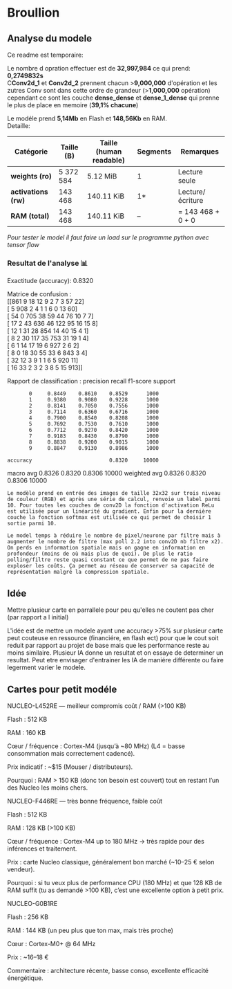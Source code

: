 # Broullion

## Analyse du modele
Ce readme est temporaire:

Le nombre d opration effectuer est de **32,997,984** ce qui prend: **0,2749832s**\
C**Conv2d_1** et **Conv2d_2** prennent chacun >**9,000,000** d'opération et les zutres Conv sont dans cette ordre de grandeur (>**1,000,000** opération) cependant ce sont les couche **dense_dense** et **dense_1_dense** qui prenne le plus de place en memoire (**39,1% chacune**)


Le modéle prend **5,14Mb** en Flash et **148,56Kb** en RAM.\
Detaille:

| Catégorie            | Taille (B) | Taille (human readable) | Segments | Remarques         |
| -------------------- | ---------- | ----------------------- | -------- | ----------------- |
| **weights (ro)**     | 5 372 584  | 5.12 MiB                | 1        | Lecture seule     |
| **activations (rw)** | 143 468    | 140.11 KiB              | 1*        | Lecture/écriture  |
| **RAM (total)**      | 143 468    | 140.11 KiB              | –        | = 143 468 + 0 + 0 |


*Pour tester le model il faut faire un load sur le programme python avec tensor flow*

### Resultat de l'analyse 📊
Exactitude (accuracy): 0.8320

Matrice de confusion :\
[[861   9  18  12   9   2   7   3  57  22]\
 [  5 908   2   4   1   1   6   0  13  60]\
 [ 54   0 705  38  59  44  76  10   7   7]\
 [ 17   2  43 636  46 122  95  16  15   8]\
 [ 12   1  31  28 854  14  40  15   4   1]\
 [  8   2  30 117  35 753  31  19   1   4]\
 [  6   1  14  17  19   6 927   2   6   2]\
 [  8   0  18  30  55  33   6 843   3   4]\
 [ 32  12   3   9   1   1   6   5 920  11]\
 [ 16  33   2   3   2   3   8   5  15 913]]

Rapport de classification :
              precision    recall  f1-score   support

           0     0.8449    0.8610    0.8529      1000
           1     0.9380    0.9080    0.9228      1000
           2     0.8141    0.7050    0.7556      1000
           3     0.7114    0.6360    0.6716      1000
           4     0.7900    0.8540    0.8208      1000
           5     0.7692    0.7530    0.7610      1000
           6     0.7712    0.9270    0.8420      1000
           7     0.9183    0.8430    0.8790      1000
           8     0.8838    0.9200    0.9015      1000
           9     0.8847    0.9130    0.8986      1000

    accuracy                         0.8320     10000
   macro avg     0.8326    0.8320    0.8306     10000
weighted avg     0.8326    0.8320    0.8306     10000


	Le modèle prend en entrée des images de taille 32x32 sur trois niveau de couleur (RGB) et après une série de calcul, renvoie un label parmi 10. Pour toutes les couches de conv2D la fonction d'activation ReLu est utilisée pour un linéarité du gradient. Enfin pour la dernière couche la fonction softmax est utilisée ce qui permet de choisir 1 sortie parmi 10.
    
	Le model temps à réduire le nombre de pixel/neurone par filtre mais à augmenter le nombre de filtre (max poll 2.2 into conv2D nb filtre x2). On perds en information spatiale mais on gagne en information en profondeur (moins de où mais plus de quoi). De plus le ratio polling/filtre reste quasi constant ce que permet de ne pas faire exploser les coûts. Ça permet au réseau de conserver sa capacité de représentation malgré la compression spatiale.

   ## Idée

Mettre plusieur carte en parrallele pour peu qu'elles ne coutent pas cher (par rapport a l initial)

L'idée est de mettre un modele ayant une accuracy >75% sur plusieur carte peut couteuse en ressource (financiére, en flash ect) pour que le cout soit reduit par rapport au projet de base mais que les performance reste au moins similaire. Plusieur IA donne un resultat et on essaye de determiner un resultat. Peut etre envisager d'entrainer les IA de maniére différente ou faire legerment varier le modele.

## Cartes pour petit modéle

NUCLEO-L452RE — meilleur compromis coût / RAM (>100 KB)

Flash : 512 KB

RAM : 160 KB

Cœur / fréquence : Cortex-M4 (jusqu’à ~80 MHz) (L4 = basse consommation mais correctement cadencé).

Prix indicatif : ~$15 (Mouser / distributeurs).

Pourquoi : RAM > 150 KB (donc ton besoin est couvert) tout en restant l’un des Nucleo les moins chers. 


NUCLEO-F446RE — très bonne fréquence, faible coût

Flash : 512 KB

RAM : 128 KB (>100 KB)

Cœur / fréquence : Cortex-M4 up to 180 MHz → très rapide pour des inférences et traitement.

Prix : carte Nucleo classique, généralement bon marché (~10–25 € selon vendeur).

Pourquoi : si tu veux plus de performance CPU (180 MHz) et que 128 KB de RAM suffit (tu as demandé >100 KB), c’est une excellente option à petit prix. 


NUCLEO-G0B1RE

Flash : 256 KB

RAM : 144 KB (un peu plus que ton max, mais très proche)

Cœur : Cortex-M0+ @ 64 MHz

Prix : ~16–18 €

Commentaire : architecture récente, basse conso, excellente efficacité énergétique.
